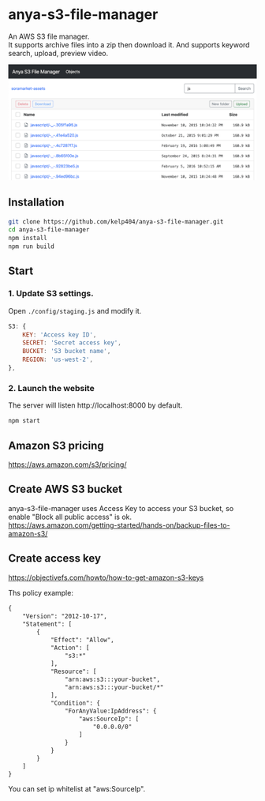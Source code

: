 # anya-s3-file-manager
An AWS S3 file manager.  
It supports archive files into a zip then download it.
And supports keyword search, upload, preview video.

![search](_screenshot/search.png)

## Installation
```bash
git clone https://github.com/kelp404/anya-s3-file-manager.git
cd anya-s3-file-manager
npm install
npm run build
```


## Start
### 1. Update S3 settings.
Open `./config/staging.js` and modify it.
```js
S3: {
	KEY: 'Access key ID',
	SECRET: 'Secret access key',
	BUCKET: 'S3 bucket name',
	REGION: 'us-west-2',
},
```
### 2. Launch the website
The server will listen http://localhost:8000 by default.
```bash
npm start
```


## Amazon S3 pricing
https://aws.amazon.com/s3/pricing/


## Create AWS S3 bucket
anya-s3-file-manager uses Access Key to access your S3 bucket, so enable "Block all public access" is ok.  
https://aws.amazon.com/getting-started/hands-on/backup-files-to-amazon-s3/


## Create access key
https://objectivefs.com/howto/how-to-get-amazon-s3-keys

Ths policy example:
```
{
    "Version": "2012-10-17",
    "Statement": [
        {
            "Effect": "Allow",
            "Action": [
                "s3:*"
            ],
            "Resource": [
                "arn:aws:s3:::your-bucket",
                "arn:aws:s3:::your-bucket/*"
            ],
            "Condition": {
                "ForAnyValue:IpAddress": {
                    "aws:SourceIp": [
                        "0.0.0.0/0"
                    ]
                }
            }
        }
    ]
}
```
You can set ip whitelist at "aws:SourceIp".
